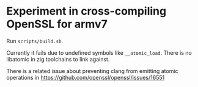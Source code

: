 # Experiment in cross-compiling OpenSSL for armv7

Run `scripts/build.sh`.

Currently it fails due to undefined symbols like `__atomic_load`.
There is no libatomic in zig toolchains to link against.

There is a related issue about preventing clang from emitting atomic operations in <https://github.com/openssl/openssl/issues/16551>
